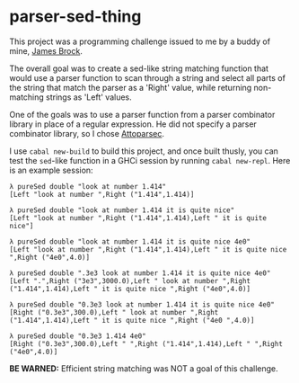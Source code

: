 # parser-sed-thing

This project was a programming challenge issued to me by a buddy of
mine, [James Brock]( https://github.com/jamesdbrock/ ).

The overall goal was to create a sed-like string matching function
that would use a parser function to scan through a string and select
all parts of the string that match the parser as a 'Right' value,
while returning non-matching strings as 'Left' values.

One of the goals was to use a parser function from a parser combinator
library in place of a regular expression. He did not specify a parser
combinator library, so I chose [Attoparsec]( https://hackage.haskell.org/package/attoparsec-0.13.2.2/docs/Data-Attoparsec-Text-Lazy.html ).

I use `cabal new-build` to build this project, and once built thusly,
you can test the `sed`-like function in a GHCi session by running
`cabal new-repl`. Here is an example session:

```
λ pureSed double "look at number 1.414"
[Left "look at number ",Right ("1.414",1.414)]

λ pureSed double "look at number 1.414 it is quite nice"
[Left "look at number ",Right ("1.414",1.414),Left " it is quite nice"]

λ pureSed double "look at number 1.414 it is quite nice 4e0"
[Left "look at number ",Right ("1.414",1.414),Left " it is quite nice ",Right ("4e0",4.0)]

λ pureSed double ".3e3 look at number 1.414 it is quite nice 4e0"
[Left ".",Right ("3e3",3000.0),Left " look at number ",Right ("1.414",1.414),Left " it is quite nice ",Right ("4e0",4.0)]

λ pureSed double "0.3e3 look at number 1.414 it is quite nice 4e0"
[Right ("0.3e3",300.0),Left " look at number ",Right ("1.414",1.414),Left " it is quite nice ",Right ("4e0 ",4.0)]

λ pureSed double "0.3e3 1.414 4e0"
[Right ("0.3e3",300.0),Left " ",Right ("1.414",1.414),Left " ",Right ("4e0",4.0)]
```

**BE WARNED:** Efficient string matching was NOT a goal of this
challenge.
